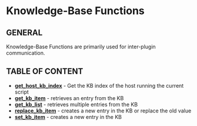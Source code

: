 # Knowledge-Base Functions

## GENERAL

Knowledge-Base Functions are primarily used for inter-plugin communication.

## TABLE OF CONTENT

- **[get_host_kb_index](get_host_kb_index.md)** - Get the KB index of the host running the current script
- **[get_kb_item](get_kb_item.md)** - retrieves an entry from the KB
- **[get_kb_list](get_kb_list.md)** - retrieves multiple entries from the KB
- **[replace_kb_item](replace_kb_item.md)** - creates a new entry in the KB or replace the old value
- **[set_kb_item](set_kb_item.md)** - creates a new entry in the KB